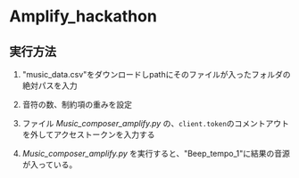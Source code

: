 # Amplify_hackathon

## 実行方法

1. "music_data.csv"をダウンロードしpathにそのファイルが入ったフォルダの絶対パスを入力

2. 音符の数、制約項の重みを設定
 
3. ファイル *Music_composer_amplify.py* の、`client.token`のコメントアウトを外してアクセストークンを入力する

4. *Music_composer_amplify.py* を実行すると、"Beep_tempo_1"に結果の音源が入っている。

